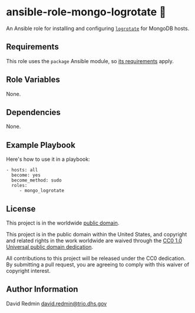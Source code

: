 # ansible-role-mongo-logrotate :ferris_wheel: #

An Ansible role for installing and configuring
[`logrotate`](https://github.com/logrotate/logrotate) for MongoDB hosts.

## Requirements ##

This role uses the `package` Ansible module, so [its
requirements](https://docs.ansible.com/ansible/latest/modules/package_module.html#requirements)
apply.

## Role Variables ##

None.

## Dependencies ##

None.

## Example Playbook ##

Here's how to use it in a playbook:

    - hosts: all
      become: yes
      become_method: sudo
      roles:
         - mongo_logrotate

## License ##

This project is in the worldwide [public domain](LICENSE.md).

This project is in the public domain within the United States, and
copyright and related rights in the work worldwide are waived through
the [CC0 1.0 Universal public domain
dedication](https://creativecommons.org/publicdomain/zero/1.0/).

All contributions to this project will be released under the CC0
dedication. By submitting a pull request, you are agreeing to comply
with this waiver of copyright interest.

## Author Information ##

David Redmin <david.redmin@trio.dhs.gov>
